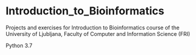 # Introduction_to_Bioinformatics
Projects and exercises for Introduction to Bioinformatics course of the University of Ljubljana, Faculty of Computer and Information Science (FRI)

Python 3.7
